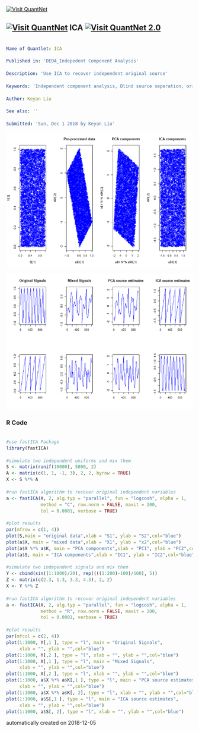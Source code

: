 [<img src="https://github.com/QuantLet/Styleguide-and-FAQ/blob/master/pictures/banner.png" width="888" alt="Visit QuantNet">](http://quantlet.de/)

## [<img src="https://github.com/QuantLet/Styleguide-and-FAQ/blob/master/pictures/qloqo.png" alt="Visit QuantNet">](http://quantlet.de/) **ICA** [<img src="https://github.com/QuantLet/Styleguide-and-FAQ/blob/master/pictures/QN2.png" width="60" alt="Visit QuantNet 2.0">](http://quantlet.de/)

```yaml

Name of Quantlet: ICA

Published in: 'DEDA_Indepedent Component Analysis'

Description: 'Use ICA to recover independent original source'

Keywords: 'Independent component analysis, Blind source seperation, original source,'

Author: Keyan Liu

See also: ''

Submitted: 'Sun, Dec 1 2018 by Keyan Liu'

```

![Picture1](ICA1.png)

![Picture2](ICA2.png)

### R Code
```r

#use fastICA Package
library(fastICA)

#simulate two independent uniforms and mix them 
S <- matrix(runif(10000), 5000, 2)
A <- matrix(c(1, 1, -1, 3), 2, 2, byrow = TRUE)
X <- S %*% A

#run fastICA algorithm to recover original independent variables
a <- fastICA(X, 2, alg.typ = "parallel", fun = "logcosh", alpha = 1, 
             method = "C", row.norm = FALSE, maxit = 200, 
             tol = 0.0001, verbose = TRUE)

#plot results
par(mfrow = c(1, 4))
plot(S,main = "original data",xlab = "S1", ylab = "S2",col="blue")
plot(a$X, main = "mixed data",xlab = "X1", ylab = "x2",col="blue")
plot(a$X %*% a$K, main = "PCA components",xlab = "PC1", ylab = "PC2",col="blue")
plot(a$S, main = "ICA components",xlab = "IC1", ylab = "IC2",col="blue")

#simulate two independent signals and mix them
Y <- cbind(sin((1:1000)/20), rep((((1:200)-100)/100), 5))
Z <- matrix(c(2.3, 1.3, 3.3, 4.3), 2, 2)
X <- Y %*% Z

#run fastICA algorithm to recover original independent variables
a <- fastICA(X, 2, alg.typ = "parallel", fun = "logcosh", alpha = 1, 
             method = "R", row.norm = FALSE, maxit = 200, 
             tol = 0.0001, verbose = TRUE)

#plot results
par(mfcol = c(2, 4))
plot(1:1000, Y[,1 ], type = "l", main = "Original Signals",
     xlab = "", ylab = "",col="blue")
plot(1:1000, Y[,2 ], type = "l", xlab = "", ylab = "",col="blue")
plot(1:1000, X[,1 ], type = "l", main = "Mixed Signals", 
     xlab = "", ylab = "",col="blue")
plot(1:1000, X[,2 ], type = "l", xlab = "", ylab = "",col="blue")
plot(1:1000, a$X %*% a$K[,1 ], type = "l", main = "PCA source estimates", 
     xlab = "", ylab = "",col="blue")
plot(1:1000, a$X %*% a$K[, 2], type = "l", xlab = "", ylab = "",col="blue")
plot(1:1000, a$S[,1 ], type = "l", main = "ICA source estimates", 
     xlab = "", ylab = "",col="blue")
plot(1:1000, a$S[, 2], type = "l", xlab = "", ylab = "",col="blue")
```

automatically created on 2018-12-05